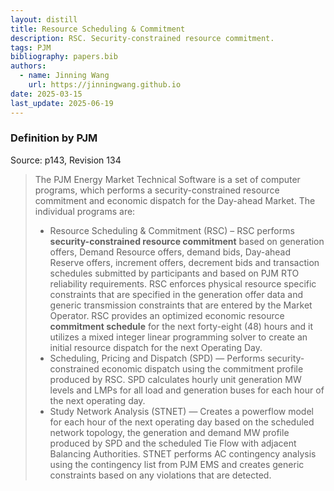 ```yaml
---
layout: distill
title: Resource Scheduling & Commitment
description: RSC. Security-constrained resource commitment.
tags: PJM
bibliography: papers.bib
authors:
  - name: Jinning Wang
    url: https://jinningwang.github.io
date: 2025-03-15
last_update: 2025-06-19
---
```


### Definition by PJM

Source: <d-cite key="pjm2024m11"></d-cite> p143, Revision 134

> The PJM Energy Market Technical Software is a set of computer programs, which performs a security-constrained resource commitment and economic dispatch for the Day-ahead Market. The individual programs are:
>
> - Resource Scheduling & Commitment (RSC) – RSC performs **security-constrained resource commitment** based on generation offers, Demand Resource offers, demand bids, Day-ahead Reserve offers, increment offers, decrement bids and transaction schedules submitted by participants and based on PJM RTO reliability requirements. RSC enforces physical resource specific constraints that are specified in the generation offer data and generic transmission constraints that are entered by the Market Operator. RSC provides an optimized economic resource **commitment schedule** for the next forty-eight (48) hours and it utilizes a mixed integer linear programming solver to create an initial resource dispatch for the next Operating Day.
> - Scheduling, Pricing and Dispatch (SPD) — Performs security-constrained economic dispatch using the commitment profile produced by RSC. SPD calculates hourly unit generation MW levels and LMPs for all load and generation buses for each hour of the next operating day.
> - Study Network Analysis (STNET) — Creates a powerflow model for each hour of the next operating day based on the scheduled network topology, the generation and demand MW profile produced by SPD and the scheduled Tie Flow with adjacent Balancing Authorities. STNET performs AC contingency analysis using the contingency list from PJM EMS and creates generic constraints based on any violations that are detected.
